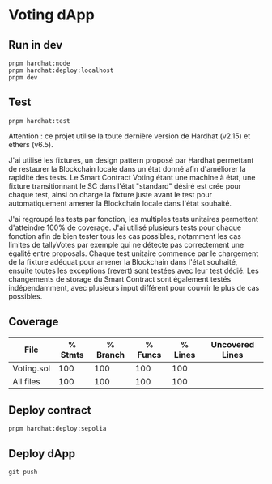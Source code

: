# Voting dApp

## Run in dev

```
pnpm hardhat:node
pnpm hardhat:deploy:localhost
pnpm dev
```

## Test

`pnpm hardhat:test`

Attention : ce projet utilise la toute dernière version de Hardhat (v2.15) et ethers (v6.5).

J'ai utilisé les fixtures, un design pattern proposé par Hardhat permettant de restaurer la
Blockchain locale dans un état donné afin d'améliorer la rapidité des tests.
Le Smart Contract Voting étant une machine à état, une fixture transitionnant le SC dans l'état
"standard" désiré est crée pour chaque test, ainsi on charge la fixture juste avant le test pour
automatiquement amener la Blockchain locale dans l'état souhaité.

J'ai regroupé les tests par fonction, les multiples tests unitaires permettent d'atteindre 100% de
coverage. J'ai utilisé plusieurs tests pour chaque fonction afin de bien tester tous les cas
possibles, notamment les cas limites de tallyVotes par exemple qui ne détecte pas correctement une
égalité entre proposals.
Chaque test unitaire commence par le chargement de la fixture adéquat pour amener la Blockchain dans
l'état souhaité, ensuite toutes les exceptions (revert) sont testées avec leur test dédié.
Les changements de storage du Smart Contract sont également testés indépendamment, avec plusieurs
input différent pour couvrir le plus de cas possibles.

## Coverage

| File       | % Stmts | % Branch | % Funcs | % Lines | Uncovered Lines |
| ---------- | ------- | -------- | ------- | ------- | --------------- |
| Voting.sol | 100     | 100      | 100     | 100     |                 |
| All files  | 100     | 100      | 100     | 100     |                 |

## Deploy contract

`pnpm hardhat:deploy:sepolia`

## Deploy dApp

`git push`
